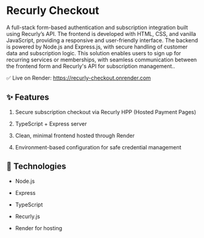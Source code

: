 # Recurly Checkout
A full-stack form-based authentication and subscription integration built using Recurly’s API. The frontend is developed with HTML, CSS, and vanilla JavaScript, providing a responsive and user-friendly interface. The backend is powered by Node.js and Express.js, with secure handling of customer data and subscription logic. This solution enables users to sign up for recurring services or memberships, with seamless communication between the frontend form and Recurly's API for subscription management..

✅ Live on Render: https://recurly-checkout.onrender.com

## ✨ Features
1. Secure subscription checkout via Recurly HPP (Hosted Payment Pages)

2. TypeScript + Express server

3. Clean, minimal frontend hosted through Render

4. Environment-based configuration for safe credential management

## 🚀 Technologies
- Node.js

- Express

- TypeScript

- Recurly.js

- Render for hosting